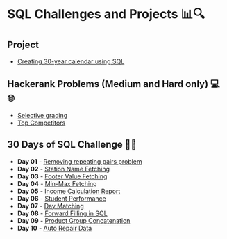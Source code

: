 # SQL Challenges and Projects 📊🔍

## Project
* [Creating 30-year calendar using SQL](https://github.com/Napster8/mysql/blob/Napster8/raghutapas12/calender/calender_table_creation.sql)

## Hackerank Problems (Medium and Hard only) 💻🌐
* [Selective grading](#)
* [Top Competitors](#)

## 30 Days of SQL Challenge 📅🔥

* **Day 01** - [Removing repeating pairs problem](https://github.com/Napster8/mysql/blob/Napster8/raghutapas12/day_01_challenge.sql)
* **Day 02** - [Station Name Fetching](https://github.com/Napster8/mysql/blob/Napster8/raghutapas12/day_02_challenge.sql)
* **Day 03** - [Footer Value Fetching](https://github.com/Napster8/mysql/blob/Napster8/raghutapas12/day_03_challenge.sql)
* **Day 04** - [Min-Max Fetching](https://github.com/Napster8/mysql/blob/Napster8/raghutapas12/day_04_challenge.sql)
* **Day 05** - [Income Calculation Report](https://github.com/Napster8/mysql/blob/Napster8/raghutapas12/day_05_challenge.sql)
* **Day 06** - [Student Performance](https://github.com/Napster8/mysql/blob/Napster8/raghutapas12/day_06_challenge.sql)
* **Day 07** - [Day Matching](https://github.com/Napster8/mysql/blob/Napster8/raghutapas12/day_07_challenge.sql)
* **Day 08** - [Forward Filling in SQL](https://github.com/Napster8/mysql/blob/Napster8/raghutapas12/day_08_challenge.sql)
* **Day 09** - [Product Group Concatenation](https://github.com/Napster8/mysql/blob/Napster8/raghutapas12/day_09_challenge.sql)
* **Day 10** - [Auto Repair Data](https://github.com/Napster8/mysql/blob/Napster8/raghutapas12/day_10_challenge.sql)
